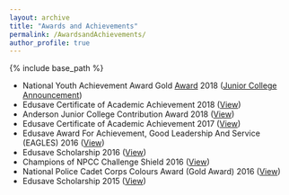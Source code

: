 ```yaml
---
layout: archive
title: "Awards and Achievements"
permalink: /AwardsandAchievements/
author_profile: true
---
```


{% include base_path %}

* National Youth Achievement Award Gold <a href="https://drive.google.com/file/d/1GqWTQtq-oiIZhf9nLLVF0YFd3SBVt-II/view?usp=drive_link" target="_blank">Award</a> 2018 (<a href="https://www.facebook.com/andersonjuniorcollege/posts/our-heartiest-congratulations-to-the-national-youth-achievement-award-nyaa-gold-/2226852197366994/" target="_blank">Junior College Announcement</a>)
* Edusave Certificate of Academic Achievement 2018 ([View](https://drive.google.com/file/d/1jKD0cgAIDqdGR0ItmnnNbmr_yb9PCGBz/view?usp=drive_link))  
* Anderson Junior College Contribution Award 2018 ([View](https://drive.google.com/file/d/1XDWnm1QetsFZ16a08hPEFG_KajCF4eQC/view?usp=drive_link))
* Edusave Certificate of Academic Achievement 2017 ([View](https://drive.google.com/file/d/1PEEWPTdPg8ntDdkrdpgDhJ6d-zqvmbr9/view?usp=drive_link))
* Edusave Award For Achievement, Good Leadership And Service (EAGLES) 2016 ([View](https://drive.google.com/file/d/1VlJ8dEj7HWr8_9wZYcrKw6VyW-0UEbBA/view?usp=drive_link))
* Edusave Scholarship 2016 ([View](https://drive.google.com/file/d/1jU0_lVCVP3B3lJA80Vcz4Kg9l7J5NpuR/view?usp=drive_link))
* Champions of NPCC Challenge Shield 2016 ([View](https://drive.google.com/file/d/1KAKYfktrV_O1pRgLNOyqQ_UFmwHTjWEX/view?usp=sharing))
* National Police Cadet Corps Colours Award (Gold Award) 2016 ([View](https://drive.google.com/file/d/1LJunPiWJdF6iIC-IO2XrspFtW-Ge9ZU2/view?usp=sharing))
* Edusave Scholarship 2015 ([View](https://drive.google.com/file/d/15uhtXkNq4feQT_T7e2iL8XxInHMfTunH/view?usp=drive_link))
